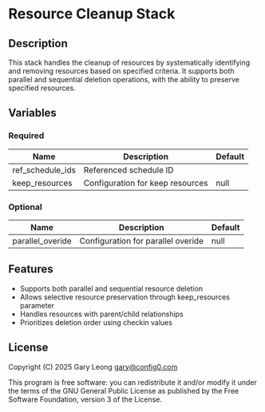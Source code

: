 # Resource Cleanup Stack

## Description
This stack handles the cleanup of resources by systematically identifying and removing resources based on specified criteria. It supports both parallel and sequential deletion operations, with the ability to preserve specified resources.

## Variables

### Required

| Name | Description | Default |
|------|-------------|---------|
| ref_schedule_ids | Referenced schedule ID |  |
| keep_resources | Configuration for keep resources | null |

### Optional

| Name | Description | Default |
|------|-------------|---------|
| parallel_overide | Configuration for parallel overide | null |

## Features
- Supports both parallel and sequential resource deletion
- Allows selective resource preservation through keep_resources parameter
- Handles resources with parent/child relationships
- Prioritizes deletion order using checkin values

## License
Copyright (C) 2025 Gary Leong <gary@config0.com>

This program is free software: you can redistribute it and/or modify
it under the terms of the GNU General Public License as published by
the Free Software Foundation, version 3 of the License.
